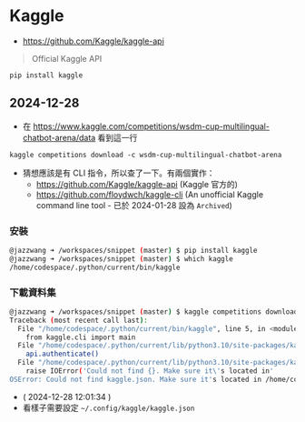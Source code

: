 # Kaggle

- https://github.com/Kaggle/kaggle-api

> Official Kaggle API

```
pip install kaggle
```

## 2024-12-28

- 在 https://www.kaggle.com/competitions/wsdm-cup-multilingual-chatbot-arena/data 看到這一行

```
kaggle competitions download -c wsdm-cup-multilingual-chatbot-arena
```

- 猜想應該是有 CLI 指令，所以查了一下。有兩個實作：
  - https://github.com/Kaggle/kaggle-api (Kaggle 官方的)
  - https://github.com/floydwch/kaggle-cli (An unofficial Kaggle command line tool - 已於 2024-01-28 設為 `Archived`)

### 安裝

```bash
@jazzwang ➜ /workspaces/snippet (master) $ pip install kaggle
@jazzwang ➜ /workspaces/snippet (master) $ which kaggle
/home/codespace/.python/current/bin/kaggle
```

### 下載資料集

```bash
@jazzwang ➜ /workspaces/snippet (master) $ kaggle competitions download -c wsdm-cup-multilingual-chatbot-arena
Traceback (most recent call last):
  File "/home/codespace/.python/current/bin/kaggle", line 5, in <module>
    from kaggle.cli import main
  File "/home/codespace/.python/current/lib/python3.10/site-packages/kaggle/__init__.py", line 7, in <module>
    api.authenticate()
  File "/home/codespace/.python/current/lib/python3.10/site-packages/kaggle/api/kaggle_api_extended.py", line 407, in authenticate
    raise IOError('Could not find {}. Make sure it\'s located in'
OSError: Could not find kaggle.json. Make sure it's located in /home/codespace/.config/kaggle. Or use the environment method. See setup instructions at https://github.com/Kaggle/kaggle-api/
```
- ( 2024-12-28 12:01:34 )
- 看樣子需要設定 `~/.config/kaggle/kaggle.json`